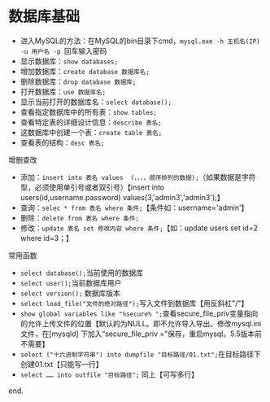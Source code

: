 # 数据库基础

- 进入MySQL的方法：在MySQL的bin目录下cmd，`mysql.exe -h 主机名(IP) -u 用户名 -p `回车输入密码
- 显示数据库：`show databases;`
- 增加数据库：`create database 数据库名;`
- 删除数据库：`drop database 数据库;`
- 打开数据库：`use 数据库名;`
- 显示当前打开的数据库名：`select database();`
- 查看指定数据库中的所有表：`show tables;`
- 查看特定表的详细设计信息：`describe 表名;`
- 这数据库中创建一个表：`create table 表名;`
- 查看表的结构：`desc 表名;`



增删查改

- 添加：`insert into 表名 values  (，，，，顺序排列的数据);`（如果数据是字符型，必须使用单引号或者双引号）【insert into     users(id,username.password) values(3,'admin3','admin3');】
- 查询：`selec * from 表名 where 条件;`【条件如：username='admin'】
- 删除：`delete from 表名 where 条件;`
- 修改：`update 表名 set 修改内容 where 条件;`【如：update users set id=2     where id=3；】



常用函数

- `select database();`当前使用的数据库
- `select user();`当前数据库用户
- `select version();` 数据库版本
- `select load_file("文件的绝对路径");`写入文件到数据库【用反斜杠"/"】
- `show global variables like "%secure% ";`查看secure_file_priv变量指向的允许上传文件的位置【默认的为NULL。即不允许导入导出。修改mysql.ini     文件，在[mysqld] 下加入“secure_file_priv =”保存，重启mysql。5.5版本前不需要】
- `select ("十六进制字符串") into dumpfile "目标路径/01.txt";`在目标路径下创建01.txt【只能写一行】
- `select …… into outfile "目标路径";` 同上【可写多行】



end.